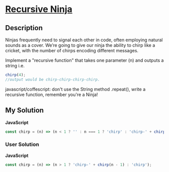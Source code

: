 # [Recursive Ninja](https://www.codewars.com/kata/583ed487ee36e2a8d20000e8)

## Description

Ninjas frequently need to signal each other in code, often employing natural sounds as a cover. We’re going to give our ninja the ability to chirp like a cricket, with the number of chirps encoding different messages.

Implement a "recursive function" that takes one parameter (n) and outputs a string i.e.

```js
chirp(4);
//output would be chirp-chirp-chirp-chirp.
```

javascript/coffescript: don't use the String method .repeat(), write a recursive function, remember you're a Ninja!

## My Solution

**JavaScript**

```js
const chirp = (n) => (n < 1 ? '' : n === 1 ? 'chirp' : 'chirp-' + chirp(n - 1));
```

### User Solution

**JavaScript**

```js
const chirp = (n) => (n > 1 ? 'chirp-' + chirp(n - 1) : 'chirp');
```
